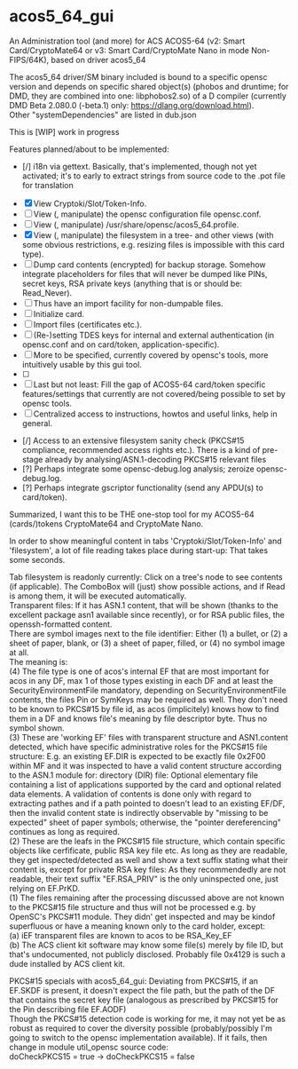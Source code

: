 # acos5_64_gui
An Administration tool (and more) for ACS ACOS5-64 (v2: Smart Card/CryptoMate64 or v3: Smart Card/CryptoMate Nano in mode Non-FIPS/64K), based on driver acos5_64

The acos5_64 driver/SM binary included is bound to a specific opensc version and depends on specific shared object(s) (phobos and druntime; for DMD, they are combined into one: libphobos2.so) of a D compiler (currently DMD Beta 2.080.0 (-beta.1) only: https://dlang.org/download.html).<br>
Other "systemDependencies" are listed in dub.json

This is [WIP] work in progress

Features planned/about to be implemented:

- [/] i18n via gettext. Basically, that's implemented, though not yet activated; it's to early to extract strings from source code to the .pot file for translation<br>
- [x] View Cryptoki/Slot/Token-Info.<br>
- [ ] View (, manipulate) the opensc configuration file opensc.conf.<br>
- [ ] View (, manipulate) /usr/share/opensc/acos5_64.profile.<br>
- [x] View (, manipulate) the filesystem in a tree- and other views (with some obvious restrictions, e.g. resizing files is impossible with this card type).<br>
- [ ] Dump card contents (encrypted) for backup storage. Somehow integrate placeholders for files that will never be dumped like PINs, secret keys, RSA private keys (anything that is or should be: Read_Never).<br>
- [ ] Thus have an import facility for non-dumpable files.<br>
- [ ] Initialize card.<br>
- [ ] Import files (certificates etc.).<br>
- [ ] (Re-)setting TDES keys for internal and external authentication (in opensc.conf and on card/token, application-specific).<br>
- [ ] More to be specified, currently covered by opensc's tools, more intuitively usable by this gui tool.<br>
- [ ] <br>
- [ ] Last but not least: Fill the gap of ACOS5-64 card/token specific features/settings that currently are not covered/being possible to set by opensc tools.<br>
- [ ] Centralized access to instructions, howtos and useful links, help in general.<br>
- [/] Access to an extensive filesystem sanity check (PKCS#15 compliance, recommended access rights etc.). There is a kind of pre-stage already by analysing/ASN.1-decoding PKCS#15 relevant files<br>
- [?] Perhaps integrate some opensc-debug.log analysis; zeroize opensc-debug.log.<br>
- [?] Perhaps integrate gscriptor functionality (send any APDU(s) to card/token).<br>

Summarized, I want this to be THE one-stop tool for my ACOS5-64 (cards/)tokens CryptoMate64 and CryptoMate Nano.<br>

In order to show meaningful content in tabs 'Cryptoki/Slot/Token-Info' and 'filesystem', a lot of file reading takes place during start-up: That takes some seconds.

Tab filesystem is readonly currently: Click on a tree's node to see contents (if applicable). The ComboBox will (just) show possible actions, and if Read is among them, it will be executed automatically.<br>
Transparent files: If it has ASN.1 content, that will be shown (thanks to the excellent package asn1 available since recently), or for RSA public files, the openssh-formatted content.<br>
There are symbol images next to the file identifier: Either (1) a bullet, or (2) a sheet of paper, blank, or (3) a sheet of paper, filled, or (4) no symbol image at all.<br>
The meaning is:<br>
(4) The file type is one of acos's internal EF that are most important for acos in any DF, max 1 of those types existing in each DF and at least the SecurityEnvironmentFile mandatory, depending on SecurityEnvironmentFile contents, the files Pin or SymKeys may be required as well. They don't need to be known to PKCS#15 by file id, as acos (implicitely) knows how to find them in a DF and knows file's meaning by file descriptor byte. Thus no symbol shown.<br>
(3) These are 'working EF' files with transparent structure and ASN1.content detected, which have specific administrative roles for the PKCS#15 file structure: E.g. an existing EF.DIR is expected to be exactly file 0x2F00 within MF and it was inspected to have a valid content structure according to the ASN.1 module for: directory (DIR) file: Optional elementary file containing a list of applications supported by the card and optional related data elements. A validation of contents is done only with regard to extracting pathes and if a path pointed to doesn't lead to an existing EF/DF, then the invalid content state is indirectly observable by "missing to be expected" sheet of paper symbols; otherwise, the "pointer dereferencing" continues as long as required.<br>
(2) These are the leafs in the PKCS#15 file structure, which contain specific objects like cerfificate, public RSA key file etc. As long as they are readable, they get inspected/detected as well and show a text suffix stating what their content is, except for private RSA key files: As they recommendedly are not readable, their text suffix "EF.RSA_PRIV" is the only uninspected one, just relying on EF.PrKD.<br>
(1) The files remaining after the processing discussed above are not known to the PKCS#15 file structure and thus will not be processed e.g. by OpenSC's PKCS#11 module. They didn' get inspected and may be kindof superfluous or have a meaning known only to the card holder, except:<br>
(a) iEF transparent files are known to acos to be RSA_Key_EF<br>
(b) The ACS client kit software may know some file(s) merely by file ID, but that's undocumented, not publicly disclosed. Probably file 0x4129 is such a dude installed by ACS client kit.<br>

PKCS#15 specials with acos5_64_gui:
Deviating from PKCS#15, if an EF.SKDF is present, it doesn't expect the file path, but the path of the DF that contains the secret key file (analogous as prescribed by PKCS#15 for the Pin describing file EF.AODF)<br>
Though the PKCS#15 detection code is working for me, it may not yet be as robust as required to cover the diversity possible (probably/possibly I'm going to switch to the opensc implementation available). If it fails, then change in module util_opensc source code:<br>
doCheckPKCS15 = true -> doCheckPKCS15 = false
